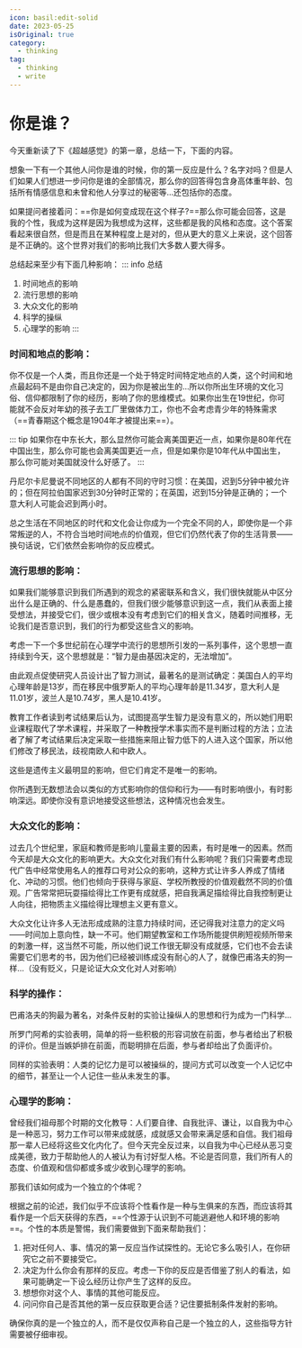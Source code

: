 ```yaml
---
icon: basil:edit-solid
date: 2023-05-25
isOriginal: true
category:
  - thinking
tag:
  - thinking
  - write
---
```


# 你是谁？

今天重新读了下《超越感觉》的第一章，总结一下，下面的内容。

想象一下有一个其他人问你是谁的时候，你的第一反应是什么？名字对吗？但是人们如果人们想进一步问你是谁的全部情况，那么你的回答得包含身高体重年龄、包括所有情感信息和未曾和他人分享过的秘密等…还包括你的态度。

如果提问者接着问：==你是如何变成现在这个样子?==那么你可能会回答，这是我的个性，我成为这样是因为我想成为这样，这些都是我的风格和态度。这个答案看起来很自然，但是而且在某种程度上是对的，但从更大的意义上来说，这个回答是不正确的。这个世界对我们的影响比我们大多数人要大得多。

总结起来至少有下面几种影响：
::: info 总结
  1. 时间地点的影响
  2. 流行思想的影响
  3. 大众文化的影响
  4. 科学的操纵
  5. 心理学的影响
:::

### 时间和地点的影响：

你不仅是一个人类，而且你还是一个处于特定时间特定地点的人类，这个时间和地点最起码不是由你自己决定的，因为你是被出生的…所以你所出生环境的文化习俗、信仰都限制了你的经历，影响了你的思维模式。如果你出生在19世纪，你可能就不会反对年幼的孩子去工厂里做体力工，你也不会考虑青少年的特殊需求（==青春期这个概念是1904年才被提出来==）。

::: tip
如果你在中东长大，那么显然你可能会离美国更近一点，如果你是80年代在中国出生，那么你可能也会离美国更近一点，但是如果你是10年代从中国出生，那么你可能对美国就没什么好感了。
:::

丹尼尔卡尼曼说不同地区的人都有不同的守时习惯：在美国，迟到5分钟中被允许的；但在阿拉伯国家迟到30分钟时正常的；在英国，迟到15分钟是正确的；一个意大利人可能会迟到两小时。

总之生活在不同地区的时代和文化会让你成为一个完全不同的人，即使你是一个非常叛逆的人，不符合当地时间地点的价值观，但它们仍然代表了你的生活背景——换句话说，它们依然会影响你的反应模式。

### 流行思想的影响：

如果我们能够意识到我们所遇到的观念的紧密联系和含义，我们很快就能从中区分出什么是正确的、什么是愚蠢的，但我们很少能够意识到这一点，我们从表面上接受想法，并接受它们，很少或根本没有考虑到它们的相关含义，随着时间推移，无论我们是否意识到，我们的行为都受这些含义的影响。

考虑一下一个多世纪前在心理学中流行的思想所引发的一系列事件，这个思想一直持续到今天，这个思想就是：“智力是由基因决定的，无法增加”。

由此观点促使研究人员设计出了智力测试，最著名的是测试确定：美国白人的平均心理年龄是13岁，而在移民中俄罗斯人的平均心理年龄是11.34岁，意大利人是11.01岁，波兰人是10.74岁，黑人是10.41岁。

教育工作者读到考试结果后认为，试图提高学生智力是没有意义的，所以她们用职业课程取代了学术课程，并采取了一种教授学术事实而不是判断过程的方法；立法者了解了考试结果后决定采取一些措施来阻止智力低下的人进入这个国家，所以他们修改了移民法，歧视南欧人和中欧人。

这些是遗传主义最明显的影响，但它们肯定不是唯一的影响。

你所遇到无数想法会以类似的方式影响你的信仰和行为——有时影响很小，有时影响深远。即使你没有意识地接受这些想法，这种情况也会发生。

### 大众文化的影响：

过去几个世纪里，家庭和教师是影响儿童最主要的因素，有时是唯一的因素。然而今天却是大众文化的影响更大。大众文化对我们有什么影响呢？我们只需要考虑现代广告中经常使用名人的推荐口号对公众的影响，这种方式让许多人养成了情绪化、冲动的习惯。他们也倾向于获得与家庭、学校所教授的价值观截然不同的价值观。广告常常把玩耍描绘得比工作更有成就感，把自我满足描绘得比自我控制更让人向往，把物质主义描绘得比理想主义更有意义。

大众文化让许多人无法形成成熟的注意力持续时间，还记得我对注意力的定义吗——时间加上意向性，缺一不可。他们期望教室和工作场所能提供刷短视频所带来的刺激一样，这当然不可能，所以他们说工作很无聊没有成就感，它们也不会去读需要它们思考的书，因为他们已经被训练成没有耐心的人了，就像巴甫洛夫的狗一样…（没有贬义，只是论证大众文化对人对影响）

### 科学的操作：

巴甫洛夫的狗最为著名，对条件反射的实验让操纵人的思想和行为成为一门科学…

所罗门阿希的实验表明，简单的将一些积极的形容词放在前面，参与者给出了积极的评价。但是当嫉妒排在前面，而聪明排在后面，参与者却给出了负面评价。

同样的实验表明：人类的记忆力是可以被操纵的，提问方式可以改变一个人记忆中的细节，甚至让一个人记住一些从未发生的事。

### 心理学的影响：

曾经我们祖母那个时期的文化教导：人们要自律、自我批评、谦让，以自我为中心是一种恶习，努力工作可以带来成就感，成就感又会带来满足感和自信。我们祖母那一辈人已经将这些文化内化了。但今天完全反过来，以自我为中心已经从恶习变成美德，致力于帮助他人的人被认为有讨好型人格。不论是否同意，我们所有人的态度、价值观和信仰都或多或少收到心理学的影响。

那我们该如何成为一个独立的个体呢？

根据之前的论述，我们似乎不应该将个性看作是一种与生俱来的东西，而应该将其看作是一个后天获得的东西，==个性源于认识到不可能逃避他人和环境的影响==。个性的本质是警惕，我们需要做到下面来帮助我们：

1. 把对任何人、事、情况的第一反应当作试探性的。无论它多么吸引人，在你研究它之前不要接受它。
2. 决定为什么你会有那样的反应。考虑一下你的反应是否借鉴了别人的看法，如果可能确定一下设么经历让你产生了这样的反应。
3. 想想你对这个人、事情的其他可能反应。
4. 问问你自己是否其他的第一反应获取更合适？记住要抵制条件发射的影响。

确保你真的是一个独立的人，而不是仅仅声称自己是一个独立的人，这些指导方针需要被仔细审视。